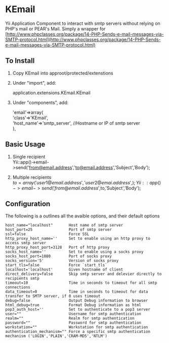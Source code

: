 KEmail
======

Yii Application Component to interact with smtp servers without relying on PHP's mail or PEAR's Mail. Simply a wrapper for [http://www.phpclasses.org/package/14-PHP-Sends-e-mail-messages-via-SMTP-protocol.html](http://www.phpclasses.org/package/14-PHP-Sends-e-mail-messages-via-SMTP-protocol.html)

## To Install ##
1. Copy KEmail into approot/protected/extenstions

2. Under "import", add:

	application.extensions.KEmail.KEmail

3. Under "components", add:

	'email'=>array(  
		'class'=>'KEmail',  
		'host_name'=>'smtp_server',  //Hostname or IP of smtp server  
	),

## Basic Usage ##

1. Single recipient  
	Yii::app()->email->send('from@email.address','to@email.address','Subject','Body');

2. Multiple recipients    
	$to = array(  
	'user1@email.address',  
	'user2@emai.address',  
	);  
	Yii::app()->email->send('from@email.address',$to,'Subject','Body');

## Configuration ##

The following is a outlines all the avaible options, and their default options

    host_name="localhost"  		Host name of smtp server
    host_port=25				Port of smtp server
    ssl=false					Force SSL
    http_proxy_host_name=''		Set to enable using an http proxy to access smtp server
    http_proxy_host_port=3128	Port of http proxy
    socks_host_name=''			Set to enable using a socks proxy
    socks_host_port=1080		Port of socks proxy
    socks_version='5'			Version of socks proxy
    start_tls=false				Force `start_tls`
    localhost='localhost'		Given hostname of client
    direct_delivery=false		Skip smtp server and delevier directly to recipients smtp
    timeout=10					Time in seconds to timeout for all smtp connections
    data_timeout=0				Time in seconds to timeout for data transfer to SMTP server, if 0 uses timeout
    debug=false					Output Debug information to browser
    html_debug=true				Format Debug information as html
    pop3_auth_host=''			Set to authenticate to a pop3 server
    user=""						Username for smtp authentication
    realm=""					Realm for smtp authentication
    password=""					Password for smtp authentication
    workstation=""				Workstation for smtp authentication
    authentication_mechanism=""	Force a specific smtp authentication mechanism ('LOGIN','PLAIN','CRAM-MD5','NTLM')




